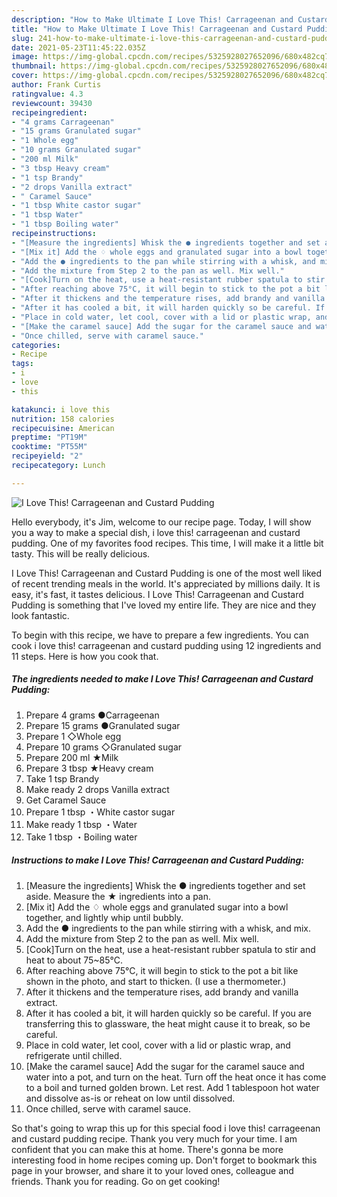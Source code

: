```yaml
---
description: "How to Make Ultimate I Love This! Carrageenan and Custard Pudding"
title: "How to Make Ultimate I Love This! Carrageenan and Custard Pudding"
slug: 241-how-to-make-ultimate-i-love-this-carrageenan-and-custard-pudding
date: 2021-05-23T11:45:22.035Z
image: https://img-global.cpcdn.com/recipes/5325928027652096/680x482cq70/i-love-this-carrageenan-and-custard-pudding-recipe-main-photo.jpg
thumbnail: https://img-global.cpcdn.com/recipes/5325928027652096/680x482cq70/i-love-this-carrageenan-and-custard-pudding-recipe-main-photo.jpg
cover: https://img-global.cpcdn.com/recipes/5325928027652096/680x482cq70/i-love-this-carrageenan-and-custard-pudding-recipe-main-photo.jpg
author: Frank Curtis
ratingvalue: 4.3
reviewcount: 39430
recipeingredient:
- "4 grams Carrageenan"
- "15 grams Granulated sugar"
- "1 Whole egg"
- "10 grams Granulated sugar"
- "200 ml Milk"
- "3 tbsp Heavy cream"
- "1 tsp Brandy"
- "2 drops Vanilla extract"
- " Caramel Sauce"
- "1 tbsp White castor sugar"
- "1 tbsp Water"
- "1 tbsp Boiling water"
recipeinstructions:
- "[Measure the ingredients] Whisk the ● ingredients together and set aside. Measure the ★ ingredients into a pan."
- "[Mix it] Add the ♢ whole eggs and granulated sugar into a bowl together, and lightly whip until bubbly."
- "Add the ● ingredients to the pan while stirring with a whisk, and mix."
- "Add the mixture from Step 2 to the pan as well. Mix well."
- "[Cook]Turn on the heat, use a heat-resistant rubber spatula to stir and heat to about 75~85°C."
- "After reaching above 75°C, it will begin to stick to the pot a bit like shown in the photo, and start to thicken. (I use a thermometer.)"
- "After it thickens and the temperature rises, add brandy and vanilla extract."
- "After it has cooled a bit, it will harden quickly so be careful. If you are transferring this to glassware, the heat might cause it to break, so be careful."
- "Place in cold water, let cool, cover with a lid or plastic wrap, and refrigerate until chilled."
- "[Make the caramel sauce] Add the sugar for the caramel sauce and water into a pot, and turn on the heat. Turn off the heat once it has come to a boil and turned golden brown. Let rest. Add 1 tablespoon hot water and dissolve as-is or reheat on low until dissolved."
- "Once chilled, serve with caramel sauce."
categories:
- Recipe
tags:
- i
- love
- this

katakunci: i love this 
nutrition: 158 calories
recipecuisine: American
preptime: "PT19M"
cooktime: "PT55M"
recipeyield: "2"
recipecategory: Lunch

---
```



![I Love This! Carrageenan and Custard Pudding](https://img-global.cpcdn.com/recipes/5325928027652096/680x482cq70/i-love-this-carrageenan-and-custard-pudding-recipe-main-photo.jpg)

Hello everybody, it's Jim, welcome to our recipe page. Today, I will show you a way to make a special dish, i love this! carrageenan and custard pudding. One of my favorites food recipes. This time, I will make it a little bit tasty. This will be really delicious.

I Love This! Carrageenan and Custard Pudding is one of the most well liked of recent trending meals in the world. It's appreciated by millions daily. It is easy, it's fast, it tastes delicious. I Love This! Carrageenan and Custard Pudding is something that I've loved my entire life. They are nice and they look fantastic.




To begin with this recipe, we have to prepare a few ingredients. You can cook i love this! carrageenan and custard pudding using 12 ingredients and 11 steps. Here is how you cook that.

<!--inarticleads1-->

##### The ingredients needed to make I Love This! Carrageenan and Custard Pudding:

1. Prepare 4 grams ●Carrageenan
1. Prepare 15 grams ●Granulated sugar
1. Prepare 1 ◇Whole egg
1. Prepare 10 grams ◇Granulated sugar
1. Prepare 200 ml ★Milk
1. Prepare 3 tbsp ★Heavy cream
1. Take 1 tsp Brandy
1. Make ready 2 drops Vanilla extract
1. Get  Caramel Sauce
1. Prepare 1 tbsp ・White castor sugar
1. Make ready 1 tbsp ・Water
1. Take 1 tbsp ・Boiling water




<!--inarticleads2-->

##### Instructions to make I Love This! Carrageenan and Custard Pudding:

1. [Measure the ingredients] Whisk the ● ingredients together and set aside. Measure the ★ ingredients into a pan.
1. [Mix it] Add the ♢ whole eggs and granulated sugar into a bowl together, and lightly whip until bubbly.
1. Add the ● ingredients to the pan while stirring with a whisk, and mix.
1. Add the mixture from Step 2 to the pan as well. Mix well.
1. [Cook]Turn on the heat, use a heat-resistant rubber spatula to stir and heat to about 75~85°C.
1. After reaching above 75°C, it will begin to stick to the pot a bit like shown in the photo, and start to thicken. (I use a thermometer.)
1. After it thickens and the temperature rises, add brandy and vanilla extract.
1. After it has cooled a bit, it will harden quickly so be careful. If you are transferring this to glassware, the heat might cause it to break, so be careful.
1. Place in cold water, let cool, cover with a lid or plastic wrap, and refrigerate until chilled.
1. [Make the caramel sauce] Add the sugar for the caramel sauce and water into a pot, and turn on the heat. Turn off the heat once it has come to a boil and turned golden brown. Let rest. Add 1 tablespoon hot water and dissolve as-is or reheat on low until dissolved.
1. Once chilled, serve with caramel sauce.




So that's going to wrap this up for this special food i love this! carrageenan and custard pudding recipe. Thank you very much for your time. I am confident that you can make this at home. There's gonna be more interesting food in home recipes coming up. Don't forget to bookmark this page in your browser, and share it to your loved ones, colleague and friends. Thank you for reading. Go on get cooking!
